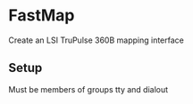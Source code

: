 # FastMap
Create an LSI TruPulse 360B mapping interface

## Setup
Must be members of groups tty and dialout
